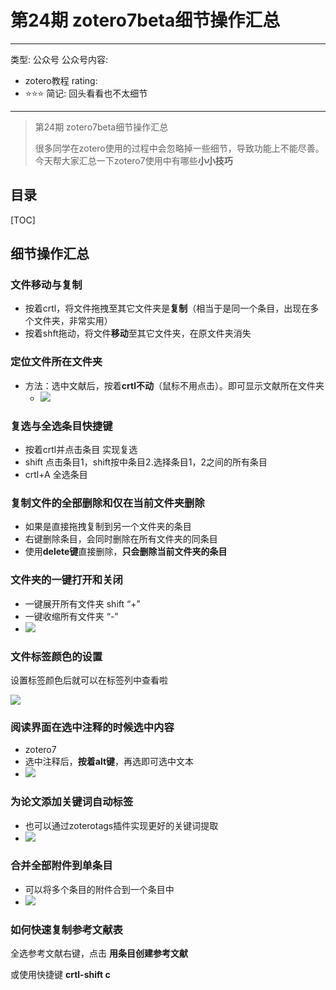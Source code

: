 # 第24期 zotero7beta细节操作汇总

---
类型: 公众号
公众号内容:
  - zotero教程
rating:
  - ⭐⭐⭐
简记: 回头看看也不太细节
---

>第24期 zotero7beta细节操作汇总
>
>很多同学在zotero使用的过程中会忽略掉一些细节，导致功能上不能尽善。今天帮大家汇总一下zotero7使用中有哪些**小小技巧**

## 目录

[TOC]

## 细节操作汇总

### 文件移动与复制

- 按着crtl，将文件拖拽至其它文件夹是**复制**（相当于是同一个条目，出现在多个文件夹，非常实用）
- 按着shft拖动，将文件**移动**至其它文件夹，在原文件夹消失

### 定位文件所在文件夹

- 方法：选中文献后，按着**crtl不动**（鼠标不用点击）。即可显示文献所在文件夹
	- ![](https://pic-go-42.oss-cn-guangzhou.aliyuncs.com/img/20231214220142.png)

### 复选与全选条目快捷键

- 按着crtl并点击条目 实现复选
- shift 点击条目1，shift按中条目2.选择条目1，2之间的所有条目
- crtl+A 全选条目

### 复制文件的全部删除和仅在当前文件夹删除

- 如果是直接拖拽复制到另一个文件夹的条目
- 右键删除条目，会同时删除在所有文件夹的同条目
- 使用**delete键**直接删除，**只会删除当前文件夹的条目**

### 文件夹的一键打开和关闭

- 一键展开所有文件夹 shift “+”
- 一键收缩所有文件夹 “-”
- ![](https://pic-go-42.oss-cn-guangzhou.aliyuncs.com/img/20231214220108.png)

### 文件标签颜色的设置

设置标签颜色后就可以在标签列中查看啦

![](https://pic-go-42.oss-cn-guangzhou.aliyuncs.com/img/20231214215121.png)

### 阅读界面在选中注释的时候选中内容

- zotero7
- 选中注释后，**按着alt键**，再选即可选中文本
- ![](https://pic-go-42.oss-cn-guangzhou.aliyuncs.com/img/20231214215214.png)

### 为论文添加关键词自动标签

- 也可以通过zoterotags插件实现更好的关键词提取
- ![](https://pic-go-42.oss-cn-guangzhou.aliyuncs.com/img/20231214215939.png)

### 合并全部附件到单条目

- 可以将多个条目的附件合到一个条目中
- ![](https://pic-go-42.oss-cn-guangzhou.aliyuncs.com/img/20231214215438.png)

### 如何快速复制参考文献表

全选参考文献右键，点击 **用条目创建参考文献**

或使用快捷键 **crtl-shift c**